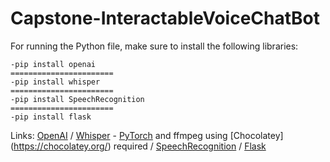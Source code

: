 # Capstone-InteractableVoiceChatBot
For running the Python file, make sure to install the following libraries:
```
-pip install openai
=======================
-pip install whisper
=======================
-pip install SpeechRecognition
=======================
-pip install flask
```
Links:
[OpenAI](https://github.com/openai/openai-python) / 
[Whisper](https://github.com/openai/whisper) - [PyTorch](https://pytorch.org/get-started/locally/) and ffmpeg using [Chocolatey] (https://chocolatey.org/) required / 
[SpeechRecognition](https://github.com/Uberi/speech_recognition) / 
[Flask](https://flask.palletsprojects.com/en/2.3.x/installation/)
